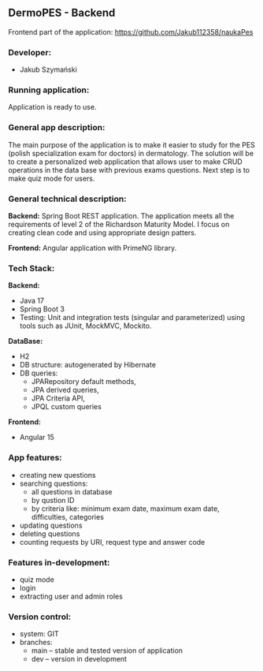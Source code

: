 ## DermoPES - Backend

Frontend part of the application: https://github.com/Jakub112358/naukaPes

### Developer:

- Jakub Szymański

### Running application:
Application is ready to use.

### General app description:
The main purpose of the application is to make it easier to study for the PES (polish specialization exam for doctors) in dermatology.
The solution will be to create a personalized web application that allows user to make CRUD operations in the data base with previous exams questions.
Next step is to make quiz mode for users.

### General technical description: 

**Backend:**
Spring Boot REST application. The application meets all the requirements of level 2 of the Richardson Maturity Model. 
I focus on creating clean code and using appropriate design patters.

**Frontend:**
Angular application with PrimeNG library.

### Tech Stack:
**Backend:**
- Java 17
- Spring Boot 3
- Testing: Unit and integration tests (singular and parameterized) using tools such as JUnit, MockMVC, Mockito.

**DataBase:**
- H2
- DB structure: autogenerated by Hibernate
- DB queries: 
  - JPARepository default methods,
  - JPA derived queries, 
  - JPA Criteria API,
  - JPQL custom queries

**Frontend:**
- Angular 15

### App features: 
- creating new questions
- searching questions:
  - all questions in database
  - by qustion ID
  - by criteria like: minimum exam date, maximum exam date, difficulties, categories
- updating questions
- deleting questions
- counting requests by URI, request type and answer code

### Features in-development:
- quiz mode
- login
- extracting user and admin roles

### Version control: 
- system: GIT
- branches:
  - main – stable and tested version of application
  - dev – version in development

